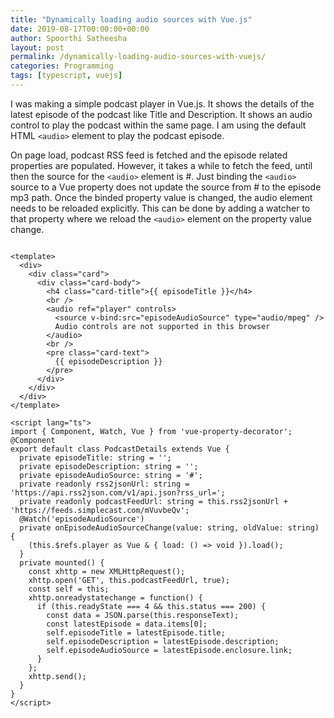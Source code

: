 ```yaml
---
title: "Dynamically loading audio sources with Vue.js"
date: 2019-08-17T00:00:00+00:00
author: Spoorthi Satheesha
layout: post
permalink: /dynamically-loading-audio-sources-with-vuejs/
categories: Programming
tags: [typescript, vuejs]
---
```



I was making a simple podcast player in Vue.js. It shows the details of the latest episode of the podcast like Title and Description. It shows an audio control to play the podcast within the same page. I am using the default HTML `<audio>` element to play the podcast episode.

On page load, podcast RSS feed is fetched and the episode related properties are populated. However, it takes a while to fetch the feed, until then the source for the `<audio>` element is #. Just binding the `<audio>` source to a Vue property does not update the source from # to the episode mp3 path. Once the binded property value is changed, the audio element needs to be reloaded explicitly. This can be done by adding a watcher to that property where we reload the `<audio>` element on the property value change.

```vue

<template>
  <div>
    <div class="card">
      <div class="card-body">
        <h4 class="card-title">{{ episodeTitle }}</h4>
        <br />
        <audio ref="player" controls>
          <source v-bind:src="episodeAudioSource" type="audio/mpeg" />
          Audio controls are not supported in this browser
        </audio>
        <br />
        <pre class="card-text">
          {{ episodeDescription }}
        </pre>
      </div>
    </div>    
  </div>
</template>

<script lang="ts">
import { Component, Watch, Vue } from 'vue-property-decorator';
@Component
export default class PodcastDetails extends Vue {
  private episodeTitle: string = '';
  private episodeDescription: string = '';
  private episodeAudioSource: string = '#';
  private readonly rss2jsonUrl: string = 'https://api.rss2json.com/v1/api.json?rss_url=';
  private readonly podcastFeedUrl: string = this.rss2jsonUrl + 'https://feeds.simplecast.com/mVuvbeQv';
  @Watch('episodeAudioSource')
  private onEpisodeAudioSourceChange(value: string, oldValue: string) {
    (this.$refs.player as Vue & { load: () => void }).load();
  }
  private mounted() {
    const xhttp = new XMLHttpRequest();
    xhttp.open('GET', this.podcastFeedUrl, true);
    const self = this;
    xhttp.onreadystatechange = function() {
      if (this.readyState === 4 && this.status === 200) {
        const data = JSON.parse(this.responseText);
        const latestEpisode = data.items[0];
        self.episodeTitle = latestEpisode.title;
        self.episodeDescription = latestEpisode.description;
        self.episodeAudioSource = latestEpisode.enclosure.link;
      }
    };
    xhttp.send();
  }
}
</script>

```